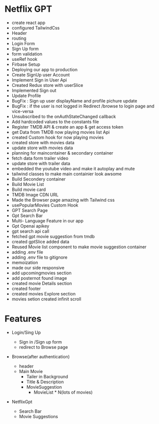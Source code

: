 # Netflix GPT

- create react app
- configured TailwindCss
- Header
- routing
- Login Form
- Sign Up form
- form validation
- useRef hook
- Firbase Setup
- Deploying our app to production
- Create SignUp user Account
- Implement Sign in User Api
- Created Redux store with userSlice
- Implemented Sign out
- Update Profile
- BugFix : Sign up user displayName and profile pichure update
- BugFix : if the user is not logged in Redirect /browse to login page and vice-versa
- Unsubscribed to the onAuthStateChanged callback
- Add hardcoded values to the constants file
- Register TMDB API & create an app & get access token
- get Data from TMDB now playing movies list Api
- created Custom hook for now playing movies
- created store with movies data
- update store with movies data
- planning for maincontainer & secondary container
- fetch data form trailer video
- update store with trailer data
- embedded the youtube video and make it autoplay and mute
- tailwind classes to make main containier look awsome
- Build Secondery container
- Build Movie List
- Build movie card
- TMDB Image CDN URL
- Made the Browser page amazing with Tailwind css
- usePopularMovies Custom Hook
- GPT Search Page
- Gpt Search Bar
- Multi- Language Feature in our app
 - Gpt Openai apikey
 - gpt search api call
 - fetched gpt movie suggestion from tmdb 
 - created gptSlice added data
 - Reused Movie list component to make movie suggestion container
 - adding .env file
 - adding .env file to gitignore
 - memoization
 - made our side responsive
 - add upcomingmovies section
 - add posternot found image
 - created movie Details section
 - created footer
 - created movies Explore section
 - movies setion created infinit scroll

# Features
- Login/Sing Up 
    - Sign in /Sign up form
    - redirect to Browse page

- Browse(after authentication)
    - header
    - Main Movie
        - Tailer in Background
        - Title & Description
        - MovieSuggestion
            - MovieList * N(lots of movies)

- NetflixGpt
    - Search Bar
    - Movie Suggestions

